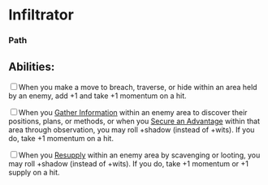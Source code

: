 # Infiltrator
### Path


## Abilities:
<input type="checkbox" />When you make a move to breach, traverse, or hide within an area held by an enemy, add +1 and take +1 momentum on a hit.

<input type="checkbox" />When you [Gather Information](ironsworn/moves/adventure/gather_information) within an enemy area to discover their positions, plans, or methods, or when you [Secure an Advantage](ironsworn/moves/adventure/secure_an_advantage) within that area through observation, you may roll +shadow (instead of +wits). If you do, take +1 momentum on a hit.

<input type="checkbox" />When you [Resupply](ironsworn/moves/adventure/resupply) within an enemy area by scavenging or looting, you may roll +shadow (instead of +wits). If you do, take +1 momentum or +1 supply on a hit.

